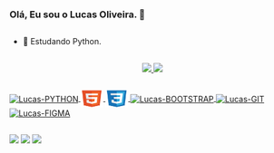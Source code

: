 ### Olá, Eu sou o Lucas Oliveira. 👋

##


- 🌱 Estudando Python.


##

<div align="center">
  <a href="https://github.com/lucas-ioliveira">
  <img height="180em" src="https://github-readme-stats.vercel.app/api?username=lucas-ioliveira&show_icons=true&theme=dark&include_all_commits=true&count_private=true"/>
  <img height="180em" src="https://github-readme-stats.vercel.app/api/top-langs/?username=lucas-ioliveira&layout=compact&langs_count=7&theme=dark"/>
</div>

  ##
  
  <div style="display: inline_block">
  
  <img align="center" alt="Lucas-PYTHON" height="30" width="40" src="https://cdn.jsdelivr.net/gh/devicons/devicon/icons/python/python-original.svg"> 
  <img align="center" alt="Lucas-HTML" height="30" width="40" src="https://raw.githubusercontent.com/devicons/devicon/master/icons/html5/html5-original.svg">
  <img align="center" alt="Lucas-CSS" height="30" width="40" src="https://raw.githubusercontent.com/devicons/devicon/master/icons/css3/css3-original.svg">
  <img align="center" alt="Lucas-BOOTSTRAP" height="30" width="40" src="https://cdn.jsdelivr.net/gh/devicons/devicon/icons/bootstrap/bootstrap-original.svg">     <img align="center" alt="Lucas-GIT" height="30" width="40" src="https://cdn.jsdelivr.net/gh/devicons/devicon/icons/git/git-original.svg">       
  <img align="center" alt="Lucas-FIGMA" height="30" width="40" src="https://cdn.jsdelivr.net/gh/devicons/devicon/icons/figma/figma-original.svg">
    
  </div>        
 
  ##
  
  <div>
    <a href="https://www.linkedin.com/in/lucas-ioliveira8014a5232/" target="_blank"><img src="https://img.shields.io/badge/-LinkedIn-%230077B5?style=for-the-badge&logo=linkedin&logoColor=white" target="_blank"></a> 
    <a href = "mailto:lucasio2008@gmail.com"><img src="https://img.shields.io/badge/-Gmail-%23333?style=for-the-badge&logo=gmail&logoColor=white" target="_blank"></a>
    <a href="https://instagram.com/lucas_ioliveira/" target="_blank"><img src="https://img.shields.io/badge/-Instagram-%23E4405F?style=for-the-badge&logo=instagram&logoColor=white" target="_blank"></a>
  </div>
 
 
  
  
  
          

